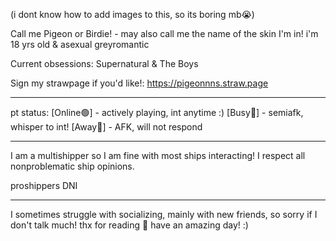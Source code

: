 (i dont know how to add images to this, so its boring mb😭)

Call me Pigeon or Birdie! - may also call me the name of the skin I'm in!
i'm 18 yrs old & asexual greyromantic

Current obsessions: Supernatural & The Boys

Sign my strawpage if you'd like!:
https://pigeonnns.straw.page

______________________________
 
 pt status:
[Online🟢] - actively playing, int anytime :) [Busy🔴] - semiafk, whisper to int! [Away🌙] - AFK, will not respond

______________________________

I am a multishipper so I am fine with most ships interacting! I respect all nonproblematic ship opinions.

proshippers DNI

______________________________

I sometimes struggle with socializing, mainly with new friends, so sorry if I don't talk much!
thx for reading 💙 have an amazing day! :)
